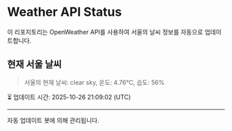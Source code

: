
# Weather API Status

이 리포지토리는 OpenWeather API를 사용하여 서울의 날씨 정보를 자동으로 업데이트합니다.

## 현재 서울 날씨
> 서울의 현재 날씨: clear sky, 온도: 4.76°C, 습도: 56%

⏳ 업데이트 시간: 2025-10-26 21:09:02 (UTC)

---
자동 업데이트 봇에 의해 관리됩니다.
